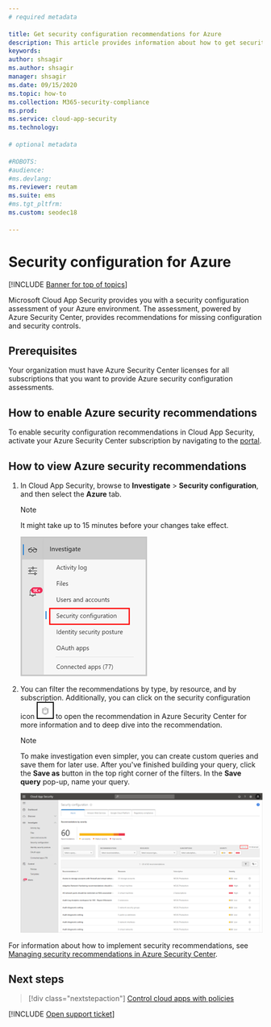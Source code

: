 ```yaml
---
# required metadata

title: Get security configuration recommendations for Azure
description: This article provides information about how to get security configuration recommendations in Cloud App Security by integrating with Azure Security Center.
keywords:
author: shsagir
ms.author: shsagir
manager: shsagir
ms.date: 09/15/2020
ms.topic: how-to
ms.collection: M365-security-compliance
ms.prod:
ms.service: cloud-app-security
ms.technology:

# optional metadata

#ROBOTS:
#audience:
#ms.devlang:
ms.reviewer: reutam
ms.suite: ems
#ms.tgt_pltfrm:
ms.custom: seodec18

---
```

# Security configuration for Azure

[!INCLUDE [Banner for top of topics](includes/banner.md)]

Microsoft Cloud App Security provides you with a security configuration assessment of your Azure environment. The assessment, powered by Azure Security Center, provides recommendations for missing configuration and security controls.

## Prerequisites

Your organization must have Azure Security Center licenses for all subscriptions that you want to provide Azure security configuration assessments.

## How to enable Azure security recommendations

To enable security configuration recommendations in Cloud App Security, activate your Azure Security Center subscription by navigating to the <a href="https://ms.portal.azure.com/#blade/Microsoft_Azure_Security/SecurityMenuBlade/0" target="_blank">portal</a>.

## How to view Azure security recommendations

1. In Cloud App Security, browse to **Investigate** > **Security configuration**, and then select the **Azure** tab.

    > [!NOTE]
    > It might take up to 15 minutes before your changes take effect.

    ![security configuration menu](media/security-configuration-menu.png)

1. You can filter the recommendations by type, by resource, and by subscription. Additionally, you can click on the security configuration icon ![ASC icon](media/asc-icon.png) to open the recommendation in Azure Security Center for more information and to deep dive into the recommendation.

    > [!NOTE]
    > To make investigation even simpler, you can create custom queries and save them for later use. After you've finished building your query, click the **Save as** button in the top right corner of the filters.  In the **Save query** pop-up, name your query.

    ![security configuration](media/security-configuration-azure.png)

For information about how to implement security recommendations, see [Managing security recommendations in Azure Security Center](/azure/security-center/security-center-recommendations).

## Next steps

> [!div class="nextstepaction"]
> [Control cloud apps with policies](control-cloud-apps-with-policies.md)

[!INCLUDE [Open support ticket](includes/support.md)]